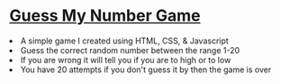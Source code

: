 <h1><a href="https://gsherm23.github.io/Web-Development-Portfolio/Guess%20My%20Number%20Game/">Guess My Number Game </a></h1>
<li> A simple game I created using HTML, CSS, & Javascript</li>
<li> Guess the correct random number between the range 1-20</li>
<li> If you are wrong it will tell you if you are to high or to low </li>
<li> You have 20 attempts if you don't guess it by then the game is over</li>
